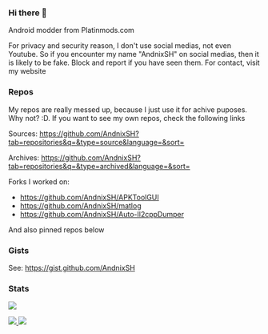 ### Hi there 👋

Android modder from Platinmods.com

For privacy and security reason, I don't use social medias, not even Youtube. So if you encounter my name "AndnixSH" on social medias, then it is likely to be fake. Block and report if you have seen them. For contact, visit my website

### Repos

My repos are really messed up, because I just use it for achive puposes. Why not? :D. If you want to see my own repos, check the following links

Sources: https://github.com/AndnixSH?tab=repositories&q=&type=source&language=&sort=

Archives: https://github.com/AndnixSH?tab=repositories&q=&type=archived&language=&sort=

Forks I worked on:
- https://github.com/AndnixSH/APKToolGUI
- https://github.com/AndnixSH/matlog
- https://github.com/AndnixSH/Auto-Il2cppDumper

And also pinned repos below

### Gists

See: https://gist.github.com/AndnixSH

### Stats
![](https://komarev.com/ghpvc/?username=AndnixSH&style=for-the-badge)

<p>
<a href="https://github.com/alex5402">
<img src="https://github-readme-stats.vercel.app/api?username=AndnixSH&show_icons=true&theme=dark"/>
<img src="https://github-readme-stats-eight-theta.vercel.app/api/top-langs/?username=AndnixSH&layout=compact&langs_count=8&theme=dark"/>
</a>
</p>
